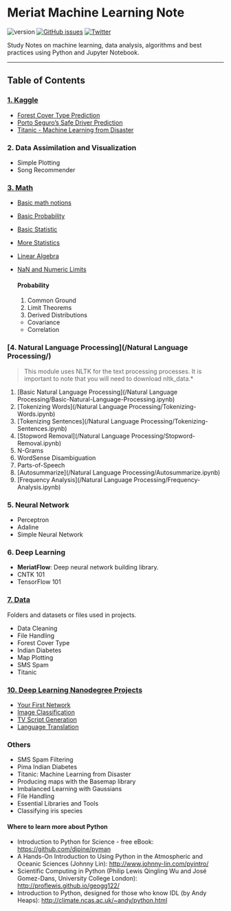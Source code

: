 # Meriat Machine Learning Note

![version](https://img.shields.io/badge/version-v1.0-yellowgreen.svg) [![GitHub issues](https://img.shields.io/github/issues/vitormeriat/meriat-ml-notes.svg)](https://github.com/vitormeriat/meriat-ml-notes/issues) [![Twitter](https://img.shields.io/twitter/url/https/github.com/vitormeriat/meriat-ml-notes.svg?style=social)](https://twitter.com/intent/tweet?text=Wow:&url=%5Bobject%20Object%5D)

Study Notes on machine learning, data analysis, algorithms and best practices using Python and Jupyter Notebook.

---

## Table of Contents

### [1. Kaggle](/Kaggle/)

- [Forest Cover Type Prediction](/Kaggle/Forest%20Cover%20Type%20Prediction.ipynb)
- [Porto Seguro’s Safe Driver Prediction](/Kaggle/Porto%20Seguro’s%20Safe%20Driver%20Prediction.ipynb)
- [Titanic - Machine Learning from Disaster](/Kaggle/Titanic%20-%20Machine%20Learning%20from%20Disaster.ipynb)


### 2. Data Assimilation and Visualization

* Simple Plotting
* Song Recommender

### [3. Math](/Math/)

* [Basic math notions](/Math/Basic-Math.ipynb)
* [Basic Probability](/Math/Basic-Probability.ipynb)
* [Basic Statistic](/Math/Basic-Statistic.ipynb)
* [More Statistics](/Math/Statistics.ipynb)
* [Linear Algebra](/Math/Linear-Algebra.ipynb)
* [NaN and Numeric Limits](/Math/NaN-and-Numeric-Limits.ipynb)

  #### Probability
  1. Common Ground
  2. Limit Theorems
  3. Derived Distributions
    * Covariance
    * Correlation

### [4. Natural Language Processing](/Natural Language Processing/)

> This module uses NLTK for the text processing processes. It is important to note that you will need to download nltk_data.*

1. [Basic Natural Language Processing](/Natural Language Processing/Basic-Natural-Language-Processing.ipynb)
2. [Tokenizing Words](/Natural Language Processing/Tokenizing-Words.ipynb)
3. [Tokenizing Sentences](/Natural Language Processing/Tokenizing-Sentences.ipynb)
4. [Stopword Removal](/Natural Language Processing/Stopword-Removal.ipynb)
5. N-Grams
6. WordSense Disambiguation
7. Parts-of-Speech
8. [Autosummarize](/Natural Language Processing/Autosummarize.ipynb)
9. [Frequency Analysis](/Natural Language Processing/Frequency-Analysis.ipynb)
  
### 5. Neural Network
* Perceptron
* Adaline
* Simple Neural Network

### 6. Deep Learning
* **MeriatFlow**: Deep neural network building library.
* CNTK 101
* TensorFlow 101

### [7. Data](/data/)

Folders and datasets or files used in projects.

* Data Cleaning
* File Handling
* Forest Cover Type
* Indian Diabetes
* Map Plotting
* SMS Spam
* Titanic

### [10. Deep Learning Nanodegree Projects](/dlnd/)

* [Your First Network](/dlnd/1-your-first-network/)
* [Image Classification](/dlnd/2-image-classification/)
* [TV Script Generation](/dlnd/3-tv-script-generation/)
* [Language Translation](/dlnd/4-language-translation/)

### Others

* SMS Spam Filtering
* Pima Indian Diabetes
* Titanic: Machine Learning from Disaster
* Producing maps with the Basemap library
* Imbalanced Learning with Gaussians
* File Handling
* Essential Libraries and Tools
* Classifying iris species

#### Where to learn more about Python
* Introduction to Python for Science - free eBook: https://github.com/djpine/pyman
* A Hands-On Introduction to Using Python in the Atmospheric and Oceanic Sciences (Johnny Lin): http://www.johnny-lin.com/pyintro/
* Scientific Computing in Python (Philip Lewis Qingling Wu and José Gomez-Dans, University College London): http://proflewis.github.io/geogg122/
* Introduction to Python, designed for those who know IDL (by Andy Heaps): http://climate.ncas.ac.uk/~andy/python.html
